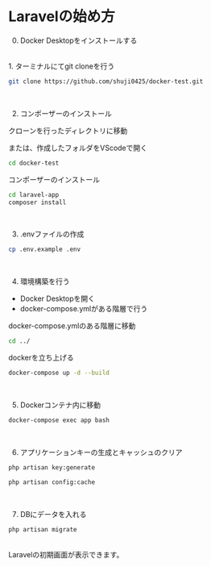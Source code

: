 # Laravelの始め方
0. Docker Desktopをインストールする

<br>
1. ターミナルにてgit cloneを行う

```bash
git clone https://github.com/shuji0425/docker-test.git
```
<br>

2. コンポーザーのインストール

クローンを行ったディレクトリに移動

または、作成したフォルダをVScodeで開く
```bash
cd docker-test
```
コンポーザーのインストール
```bash
cd laravel-app
composer install
```
<br>

3. .envファイルの作成
```bash
cp .env.example .env
```
<br>

4. 環境構築を行う

+ Docker Desktopを開く
+ docker-compose.ymlがある階層で行う

docker-compose.ymlのある階層に移動
```bash
cd ../
```
dockerを立ち上げる
```bash
docker-compose up -d --build
```
<br>

5. Dockerコンテナ内に移動
```bash
docker-compose exec app bash
```
<br>

6. アプリケーションキーの生成とキャッシュのクリア
```bash
php artisan key:generate
```
```bash
php artisan config:cache
```
<br>

7. DBにデータを入れる
```bash
php artisan migrate
```

<br>
Laravelの初期画面が表示できます。
